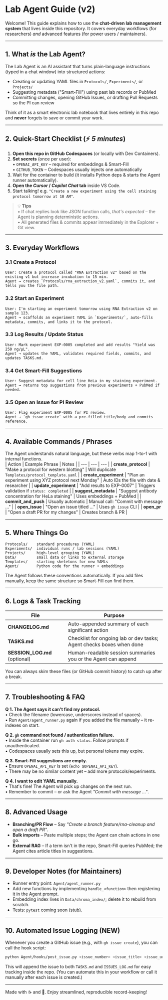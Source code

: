 # Lab Agent Guide (v2)

Welcome! This guide explains how to use the **chat-driven lab management system** that lives inside this repository.  It covers everyday workflows (for researchers) _and_ advanced features (for power users / maintainers).

---

## 1. What *is* the Lab Agent?

The Lab Agent is an AI assistant that turns plain-language instructions (typed in a chat window) into structured actions:

* Creating or updating YAML files in `Protocols/`, `Experiments/`, or `Projects/`  
* Suggesting metadata ("Smart-Fill") using past lab records or PubMed  
* Committing changes, opening GitHub Issues, or drafting Pull Requests so the PI can review

Think of it as a smart electronic lab notebook that lives entirely in this repo and **never** forgets to save or commit your work.

---

## 2. Quick-Start Checklist (⚡ _5 minutes_)  
1. **Open this repo in GitHub Codespaces** (or locally with Dev Containers).  
2. **Set secrets** (once per user):  
   • `OPENAI_API_KEY` – required for embeddings & Smart-Fill  
   • `GITHUB_TOKEN` – Codespaces usually injects one automatically  
3. Wait for the container to build (it installs Python deps & starts the Agent runner automatically).  
4. **Open the _Cursor_ / _Copilot Chat_ tab** inside VS Code.  
5. Start talking! e.g. `"Create a new experiment using the cell staining protocol tomorrow at 10 AM"`.

> 💡 **Tips**  
> • If chat replies look like JSON function calls, _that's expected_ – the Agent is planning deterministic actions.  
> • All generated files & commits appear immediately in the Explorer + Git view.

---

## 3. Everyday Workflows

### 3.1 Create a Protocol
```text
User: Create a protocol called "RNA Extraction v2" based on the existing v1 but increase incubation to 15 min.
Agent → creates `Protocols/rna_extraction_v2.yaml`, commits it, and tells you the file path.
```

### 3.2 Start an Experiment
```text
User: I'm starting an experiment tomorrow using RNA Extraction v2 on sample 123.
Agent → scaffolds an experiment YAML in `Experiments/`, auto-fills metadata, commits, and links it to the protocol.
```

### 3.3 Log Results / Update Status
```text
User: Mark experiment EXP-0005 completed and add results "Yield was 250 ng/µL".
Agent → updates the YAML, validates required fields, commits, and updates TASKS.md.
```

### 3.4 Get Smart-Fill Suggestions
```text
User: Suggest metadata for cell line HeLa in my staining experiment.
Agent → returns top suggestions from previous experiments + PubMed if needed.
```

### 3.5 Open an Issue for PI Review
```text
User: Flag experiment EXP-0005 for PI review.
Agent → `gh issue create` with a pre-filled title/body and commits reference.
```

---

## 4. Available Commands / Phrases
The Agent understands natural language, but these verbs map 1-to-1 with internal functions.  
| Action | Example Phrase | Notes |
| --- | --- | --- |
| **create_protocol** | "Make a protocol for western blotting" | Will duplicate `Templates/protocol_template.yaml` |
| **create_experiment** | "Plan an experiment using XYZ protocol next Monday" | Auto IDs the file with date & researcher |
| **update_experiment** | "Add results to EXP-0007" | Triggers validation if `status: completed` |
| **suggest_metadata** | "Suggest antibody concentration for HeLa staining" | Uses embeddings + PubMed |
| **commit_and_push** | Usually automatic | Manual call: "Commit with message ..." |
| **open_issue** | "Open an issue titled ..." | Uses `gh issue` CLI |
| **open_pr** | "Open a draft PR for my changes" | Creates branch & PR |

---

## 5. Where Things Go
```
Protocols/    standard procedures (YAML)
Experiments/  individual runs / lab sessions (YAML)
Projects/     high-level grouping (YAML)
Data/         small data or links to external storage
Templates/    starting skeletons for new YAMLs
Agent/        Python code for the runner + embeddings
```
The Agent follows these conventions automatically. If you add files manually, keep the same structure so Smart-Fill can find them.

---

## 6. Logs & Task Tracking
| File | Purpose |
| --- | --- |
| **CHANGELOG.md** | Auto-appended summary of each significant action |
| **TASKS.md** | Checklist for ongoing lab or dev tasks; Agent checks boxes when done |
| **SESSION_LOG.md** (optional) | Human-readable session summaries you or the Agent can append |

You can always skim these files (or GitHub commit history) to catch up after a break.

---

## 7. Troubleshooting & FAQ
**Q 1. The Agent says it can't find my protocol.**  
• Check the filename (lowercase, underscores instead of spaces).  
• Run `Agent/agent_runner.py` again if you added the file manually – it re-indexes on start.

**Q 2. `gh` command not found / authentication failure.**  
• Inside the container run `gh auth status`. Follow prompts if unauthenticated.  
• Codespaces usually sets this up, but personal tokens may expire.

**Q 3. Smart-Fill suggestions are empty.**  
• Ensure `OPENAI_API_KEY` is set (`echo $OPENAI_API_KEY`).  
• There may be no similar content yet – add more protocols/experiments.

**Q 4. I want to edit YAML manually.**  
• That's fine! The Agent will pick up changes on the next run.  
• Remember to commit – or ask the Agent _"Commit with message ..."_.

---

## 8. Advanced Usage
* **Branching/PR Flow** – Say *"Create a branch feature/rna-cleanup and open a draft PR"*.  
* **Bulk imports** – Paste multiple steps; the Agent can chain actions in one go.  
* **External RAG** – If a term isn't in the repo, Smart-Fill queries PubMed; the Agent cites article titles in suggestions.

---

## 9. Developer Notes (for Maintainers)
* Runner entry point: `Agent/agent_runner.py`  
* Add new functions by implementing `handle_<function>` then registering it in the Agent prompt.  
* Embedding index lives in `Data/chroma_index/`; delete it to rebuild from scratch.  
* Tests: `pytest` coming soon (stub).

---

## 10. Automated Issue Logging (NEW)
Whenever you create a GitHub issue (e.g., with `gh issue create`), you can call the hook script:

```bash
python Agent/hooks/post_issue.py <issue_number> <issue_title> <issue_url>
```

This will append the issue to both `TASKS.md` and `ISSUES_LOG.md` for easy tracking inside the repo. (You can automate this in your workflow or call it manually after each issue is created.)

---

Made with ☕ and 🤖.  Enjoy streamlined, reproducible record-keeping! 